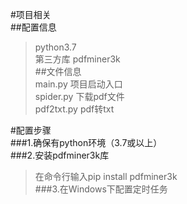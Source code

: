 #项目相关  
##配置信息  
>python3.7  
>第三方库 pdfminer3k  
##文件信息  
>main.py 项目启动入口  
>spider.py 下载pdf文件  
>pdf2txt.py pdf转txt  

#配置步骤  
###1.确保有python环境（3.7或以上）  
###2.安装pdfminer3k库  
>在命令行输入pip install pdfminer3k  
###3.在Windows下配置定时任务  

